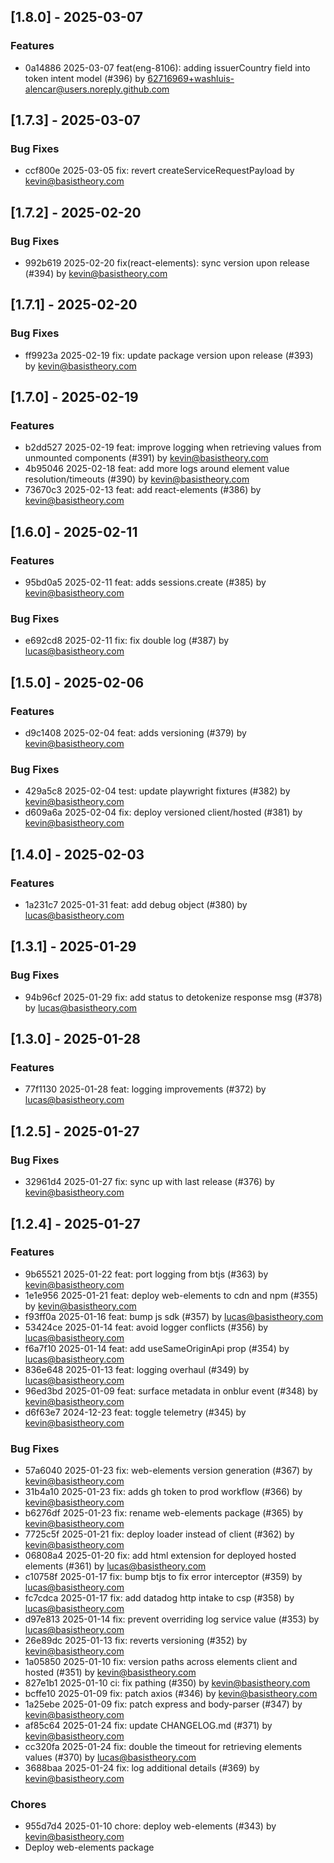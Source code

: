## [1.8.0] - 2025-03-07

### Features

- 0a14886 2025-03-07 feat(eng-8106): adding issuerCountry field into token intent model (#396) by 62716969+washluis-alencar@users.noreply.github.com

## [1.7.3] - 2025-03-07

### Bug Fixes

- ccf800e 2025-03-05 fix: revert createServiceRequestPayload by kevin@basistheory.com

## [1.7.2] - 2025-02-20

### Bug Fixes

- 992b619 2025-02-20 fix(react-elements): sync version upon release (#394) by kevin@basistheory.com

## [1.7.1] - 2025-02-20

### Bug Fixes

- ff9923a 2025-02-19 fix: update package version upon release (#393) by kevin@basistheory.com

## [1.7.0] - 2025-02-19

### Features

- b2dd527 2025-02-19 feat: improve logging when retrieving values from unmounted components (#391) by kevin@basistheory.com
- 4b95046 2025-02-18 feat: add more logs around element value resolution/timeouts (#390) by kevin@basistheory.com
- 73670c3 2025-02-13 feat: add react-elements (#386) by kevin@basistheory.com

## [1.6.0] - 2025-02-11

### Features

- 95bd0a5 2025-02-11 feat: adds sessions.create (#385) by kevin@basistheory.com

### Bug Fixes

- e692cd8 2025-02-11 fix: fix double log (#387) by lucas@basistheory.com

## [1.5.0] - 2025-02-06

### Features

- d9c1408 2025-02-04 feat: adds versioning (#379) by kevin@basistheory.com

### Bug Fixes

- 429a5c8 2025-02-04 test: update playwright fixtures (#382) by kevin@basistheory.com
- d609a6a 2025-02-04 fix: deploy versioned client/hosted (#381) by kevin@basistheory.com

## [1.4.0] - 2025-02-03

### Features

- 1a231c7 2025-01-31 feat: add debug object (#380) by lucas@basistheory.com

## [1.3.1] - 2025-01-29

### Bug Fixes

- 94b96cf 2025-01-29 fix: add status to detokenize response msg (#378) by lucas@basistheory.com

## [1.3.0] - 2025-01-28

### Features

- 77f1130 2025-01-28 feat: logging improvements (#372) by lucas@basistheory.com

## [1.2.5] - 2025-01-27

### Bug Fixes

- 32961d4 2025-01-27 fix: sync up with last release (#376) by kevin@basistheory.com

## [1.2.4] - 2025-01-27

### Features

- 9b65521 2025-01-22 feat: port logging from btjs (#363) by kevin@basistheory.com
- 1e1e956 2025-01-21 feat: deploy web-elements to cdn and npm (#355) by kevin@basistheory.com
- f93ff0a 2025-01-16 feat: bump js sdk (#357) by lucas@basistheory.com
- 53424ce 2025-01-14 feat: avoid logger conflicts (#356) by lucas@basistheory.com
- f6a7f10 2025-01-14 feat: add useSameOriginApi prop (#354) by lucas@basistheory.com
- 836e648 2025-01-13 feat: logging overhaul (#349) by lucas@basistheory.com
- 96ed3bd 2025-01-09 feat: surface metadata in onblur event (#348) by kevin@basistheory.com
- d6f63e7 2024-12-23 feat: toggle telemetry (#345) by kevin@basistheory.com

### Bug Fixes

- 57a6040 2025-01-23 fix: web-elements version generation (#367) by kevin@basistheory.com
- 31b4a10 2025-01-23 fix: adds gh token to prod workflow (#366) by kevin@basistheory.com
- b6276df 2025-01-23 fix: rename web-elements package (#365) by kevin@basistheory.com
- 7725c5f 2025-01-21 fix: deploy loader instead of client (#362) by kevin@basistheory.com
- 06808a4 2025-01-20 fix: add html extension for deployed hosted elements (#361) by lucas@basistheory.com
- c10758f 2025-01-17 fix: bump btjs to fix error interceptor (#359) by lucas@basistheory.com
- fc7cdca 2025-01-17 fix: add datadog http intake to csp (#358) by lucas@basistheory.com
- d97e813 2025-01-14 fix: prevent overriding log service value (#353) by lucas@basistheory.com
- 26e89dc 2025-01-13 fix: reverts versioning (#352) by kevin@basistheory.com
- 1a05850 2025-01-10 fix: version paths across elements client and hosted (#351) by kevin@basistheory.com
- 827e1b1 2025-01-10 ci: fix pathing (#350) by kevin@basistheory.com
- bcffe10 2025-01-09 fix: patch axios (#346) by kevin@basistheory.com
- 1a25ebe 2025-01-09 fix: patch express and body-parser (#347) by kevin@basistheory.com
- af85c64 2025-01-24 fix: update CHANGELOG.md (#371) by kevin@basistheory.com
- cc320fa 2025-01-24 fix: double the timeout for retrieving elements values (#370) by lucas@basistheory.com
- 3688baa 2025-01-24 fix: log additional details (#369) by kevin@basistheory.com

### Chores

- 955d7d4 2025-01-10 chore: deploy web-elements (#343) by kevin@basistheory.com
- Deploy web-elements package
